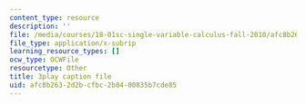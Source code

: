 ```yaml
---
content_type: resource
description: ''
file: /media/courses/18-01sc-single-variable-calculus-fall-2010/afc8b2632d2bcfbc2b8400835b7cde85_5q_3FDOkVRQ.srt
file_type: application/x-subrip
learning_resource_types: []
ocw_type: OCWFile
resourcetype: Other
title: 3play caption file
uid: afc8b263-2d2b-cfbc-2b84-00835b7cde85
---
```

